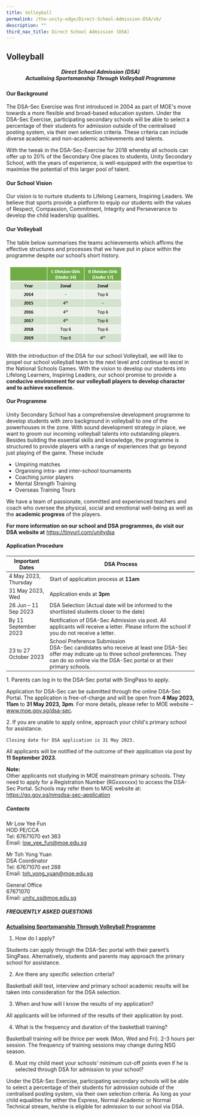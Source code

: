 ```yaml
---
title: Volleyball
permalink: /the-unity-edge/Direct-School-Admission-DSA/vb/
description: ""
third_nav_title: Direct School Admission (DSA)
---
```

## Volleyball

##### <center>Direct School Admission (DSA)<br>Actualising Sportsmanship Through Volleyball Programme</center>

#### Our Background

The DSA-Sec Exercise was first introduced in 2004 as part of MOE's move towards a more flexible and broad-based education system. Under the DSA-Sec Exercise, participating secondary schools will be able to select a percentage of their students for admission outside of the centralised posting system, via their own selection criteria. These criteria can include diverse academic and non-academic achievements and talents.  

With the tweak in the DSA-Sec-Exercise for 2018 whereby all schools can offer up to 20% of the Secondary One places to students, Unity Secondary School, with the years of experience, is well-equipped with the expertise to maximise the potential of this larger pool of talent.

#### Our School Vision

Our vision is to nurture students to Lifelong Learners, Inspiring Leaders. We believe that sports provide a platform to equip our students with the values of Respect, Compassion, Commitment, Integrity and Perseverance to develop the child leadership qualities.

#### Our Volleyball

The table below summarises the teams achievements which affirms the effective structures and processes that we have put in place within the programme despite our school’s short history. 

![](/images/dsa_vball_table_2022%20v2.png)

With the introduction of the DSA for our school Volleyball, we will like to propel our school volleyball team to the next level and continue to excel in the National Schools Games. With the vision to develop our students into Lifelong Learners, Inspiring Leaders, our school promise to provide a **conducive environment for our volleyball players to develop character and to achieve excellence.**


#### Our Programme&nbsp;

Unity Secondary School has a comprehensive development programme to develop students with zero background in volleyball to one of the powerhouses in the zone. With sound development strategy in place, we want to groom our incoming volleyball talents into outstanding players.&nbsp; Besides building the essential skills and knowledge, the programme is structured to provide players with a range of experiences that go beyond just playing of the game. These include  

*   Umpiring matches
*   Organising intra- and inter-school tournaments
*   Coaching junior players
*   Mental Strength Training
*   Overseas Training Tours

We have a team of passionate, committed and experienced teachers and coach who oversee the physical, social and emotional well-being&nbsp;as well as the&nbsp;**academic progress**&nbsp;of the players.

**For more information on our school and DSA programmes, do visit our DSA website at** https://tinyurl.com/unitydsa

#### Application Procedure



| Important Dates | DSA Process |
| -------- | -------- | 
| 4 May 2023, Thursday   | Start of application process at **11am**    | 
| 31 May 2023, Wed | Application ends at **3pm** | 
| 26 Jun – 11 Sep 2023     | DSA Selection (Actual date will be informed to the shortlisted students closer to the date)     | 
| By 11 September 2023    | Notification of DSA-Sec Admission via post. All applicants will receive a letter. Please inform the school if you do not receive a letter.     | 
| 23 to 27 October 2023      | School Preference Submission <br>DSA-Sec candidates who receive at least one DSA-Sec offer may indicate up to three school preferences. They can do so online via the DSA-Sec portal or at their primary schools.    |

<p>
1.	Parents can log in to the DSA-Sec portal with SingPass to apply. 

Application for DSA-Sec can be submitted through the online DSA-Sec Portal. The application is free-of-charge and will be open from **4 May 2023, 11am** to **31 May 2023, 3pm**. For more details, please refer to MOE website – www.moe.gov.sg/dsa-sec.
</p><p>
2.	If you are unable to apply online, approach your child's primary school for assistance. 

	Closing date for DSA application is 31 May 2023.

All applicants will be notified of the outcome of their application via post by **11 September 2023**.

**Note:<br>**
Other applicants not studying in MOE mainstream primary schools. They need to apply for a Registration Number (RGxxxxxxx) to access the DSA-Sec Portal. Schools may refer them to MOE website at: https://go.gov.sg/nmsdsa-sec-application
</p>

##### Contacts
	
Mr Low Yee Fun<br>
HOD PE/CCA<br>
Tel: 67671070 ext 363<br>
Email: low_yee_fun@moe.edu.sg<br>

Mr Toh Yong Yuan<br>
DSA Coordinator<br>
Tel: 67671070 ext 288<br>
Email: toh_yong_yuan@moe.edu.sg<br>

General Office <br>
67671070<br>
Email: unity_ss@moe.edu.sg

##### FREQUENTLY ASKED QUESTIONS 
**<u>Actualising Sportsmanship Through Volleyball Programme</u>**


1. How do I apply? 

Students can apply through the DSA-Sec portal with their parent’s SingPass. Alternatively, students and parents may approach the primary school for assistance. 

2. Are there any specific selection criteria? 

Basketball skill test, interview and primary school academic results will be taken into consideration for the DSA selection.

3. When and how will I know the results of my application? 

All applicants will be informed of the results of their application by post. 

4. What is the frequency and duration of the basketball training? 

Basketball training will be thrice per week (Mon, Wed and Fri). 2-3 hours per session. The frequency of training sessions may change during NSG season.

6. Must my child meet your schools’ minimum cut-off points even if he is selected through DSA for admission to your school?

Under the DSA-Sec Exercise, participating secondary schools will be able to select a percentage of their students for admission outside of the centralised posting system, via their own selection criteria. As long as your child equalities for either the Express, Normal Academic or Normal Technical stream, he/she is eligible for admission to our school via DSA.